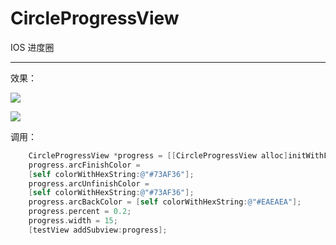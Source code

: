 # CircleProgressView

IOS 进度圈

---

效果：

![](http://ww3.sinaimg.cn/large/74311666jw1ewpjr5c95oj20af0j5gm5.jpg)

![](http://ww4.sinaimg.cn/large/74311666jw1ewpjr7dnz6j20af0j5jrr.jpg)


调用：

```Objective-c
    CircleProgressView *progress = [[CircleProgressView alloc]initWithFrame:CGRectMake(0, 0, 250, 250)];
    progress.arcFinishColor =
    [self colorWithHexString:@"#73AF36"];
    progress.arcUnfinishColor =
    [self colorWithHexString:@"#73AF36"];
    progress.arcBackColor = [self colorWithHexString:@"#EAEAEA"];
    progress.percent = 0.2;
    progress.width = 15;
    [testView addSubview:progress];
```
